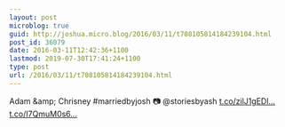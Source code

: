 ```yaml
---
layout: post
microblog: true
guid: http://joshua.micro.blog/2016/03/11/t708105814184239104.html
post_id: 36079
date: 2016-03-11T12:42:36+1100
lastmod: 2019-07-30T17:41:24+1100
type: post
url: /2016/03/11/t708105814184239104.html
---
```

Adam &amp;amp; Chrisney #marriedbyjosh 📷 @storiesbyash [t.co/zilJ1gEDl...](https://t.co/zilJ1gEDlV) [t.co/I7QmuM0s6...](https://t.co/I7QmuM0s6t)
